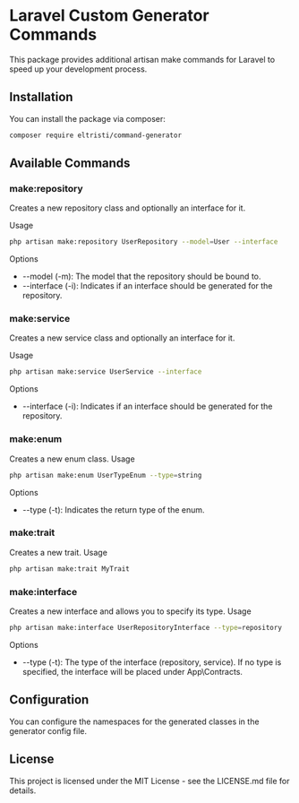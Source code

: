 # Laravel Custom Generator Commands

This package provides additional artisan make commands for Laravel to speed up your development process.

## Installation

You can install the package via composer:

```bash
composer require eltristi/command-generator
```

## Available Commands

### make:repository
Creates a new repository class and optionally an interface for it.

Usage

```bash
php artisan make:repository UserRepository --model=User --interface
```

Options
- --model (-m): The model that the repository should be bound to.
- --interface (-i): Indicates if an interface should be generated for the repository.

### make:service
Creates a new service class and optionally an interface for it.

Usage

```bash
php artisan make:service UserService --interface
```

Options
- --interface (-i): Indicates if an interface should be generated for the repository.

### make:enum
Creates a new enum class.
Usage

```bash
php artisan make:enum UserTypeEnum --type=string
```
Options
- --type (-t): Indicates the return type of the enum.

### make:trait
Creates a new trait.
Usage

```bash
php artisan make:trait MyTrait
```

### make:interface
Creates a new interface and allows you to specify its type.
Usage

```bash
php artisan make:interface UserRepositoryInterface --type=repository
```
Options
- --type (-t): The type of the interface (repository, service). If no type is specified, the interface will be placed under App\Contracts.

## Configuration
You can configure the namespaces for the generated classes in the generator config file.

## License
This project is licensed under the MIT License - see the LICENSE.md file for details.